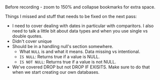 



Before recording - zoom to 150% and collapse bookmarks for extra space.


Things I missed and stuff that needs to be fixed on the next pass:
- I need to cover dealing with dates in particular with comparitors. I also need to talk a little bit about data types and when you use single vs double quotes.
- Didn't cover unique
- Should be in a handling null's section somewhere. 
	- What `NULL` is and what it means. Data missing vs intentional.
	- `IS NULL`: Returns true if a value is NULL.
	- `IS NOT NULL`: Returns true if a value is not NULL.
- We've covered DROP but not DROP IF EXISITS. Make sure to do that when we start creating our own databases.